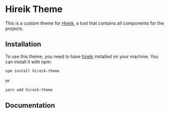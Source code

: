 # Hireik Theme

This is a custom theme for [Hireik](https://npmjs.com/package/hireik-theme), a tool that contains all components for the projects.

## Installation

To use this theme, you need to have [hireik](https://npmjs.com/package/hireik-theme) installed on your machine. You can install it with npm:

```bash
npm install hireik-theme
```

or

```bash
yarn add hireik-theme
```

## Documentation